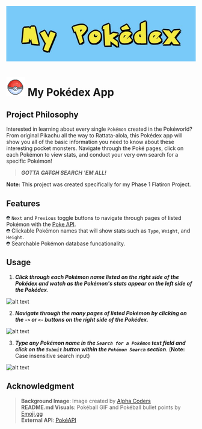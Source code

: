 ![alt text](images/my-pokedex-logo.JPG)
# ![alt text](images/pokeball.gif) My Pokédex App 

## Project Philosophy

Interested in learning about every single `Pokémon` created in the Pokéworld?  From original Pikachu all the way to Rattata-alola, this Pokédex app will show you all of the basic information you need to know about these interesting pocket monsters.  Navigate through the Poké pages, click on each Pokémon to view stats, and conduct your very own search for a specific Pokémon!

>***GOTTA ~~CATCH~~ SEARCH 'EM ALL!***

**Note:** This project was created specifically for my Phase 1 Flatiron Project.

## Features

![alt text](images/pokeball_dark10px.png) `Next` and `Previous` toggle buttons to navigate through pages of listed Pokémon with the [Poke API](https://pokeapi.co/).<br>
![alt text](images/pokeball_dark10px.png) Clickable Pokémon names that will show stats such as `Type`, `Weight`, and `Height`.<br>
![alt text](images/pokeball_dark10px.png) Searchable Pokémon database funcationality.

## Usage

1. ***Click through each Pokémon name listed on the right side of the Pokédex and watch as the Pokémon's stats appear on the left side of the Pokédex***. 

![alt text](https://media.giphy.com/media/6FkuPs8qSL4Iz4F2WA/giphy.gif)

2. ***Navigate through the many pages of listed Pokémon by clicking on the `->` or `<-` buttons on the right side of the Pokédex***.

![alt text](https://media.giphy.com/media/ep2kNNP4QtJQEbFpkG/giphy.gif)

3. ***Type any Pokémon name in the `Search for a Pokémon` text field and click on the `Submit` button within the `Pokémon Search` section***.
(**Note:** Case insensitive search input)

![alt text](https://media.giphy.com/media/nqfuCEOov4pes0REHb/giphy.gif)

## Acknowledgment

>**Background Image**: Image created by [Alpha Coders](https://alphacoders.com/)<br>
**README.md Visuals**: Pokéball GIF and Pokéball bullet points by [Emoji.gg](https://emoji.gg/emoji)<br>
**External API**: [PokéAPI](https://pokeapi.co/)